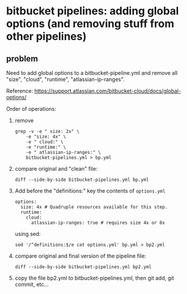 # bitbucket pipelines: adding global options (and removing stuff from other pipelines)

## problem

Need to add global options to a bitbucket-pipeline.yml and remove all "size", "cloud",
"runtime", "atlassian-ip-ranges".

Reference: https://support.atlassian.com/bitbucket-cloud/docs/global-options/

Order of operations:

1. remove

    ```
    grep -v -e " size: 2x" \
        -e "size: 4x" \
        -e " cloud:" \
        -e "runtime:" \
        -e " atlassian-ip-ranges:" \
        bitbucket-pipelines.yml > bp.yml
    ```

2. compare original and "clean" file:

    ```
    diff --side-by-side bitbucket-pipelines.yml bp.yml
    ```

3. Add before the "definitions:" key the contents of `options.yml`

    ```
    options:
      size: 4x # Quadruple resources available for this step.
      runtime:
        cloud:
          atlassian-ip-ranges: true # requires size 4x or 8x
    ```

    using sed:

    ```
    sed '/^definitions:$/e cat options.yml' bp.yml > bp2.yml
    ```

4. compare original and final version of the pipeline file:

    ```
    diff --side-by-side bitbucket-pipelines.yml bp2.yml
    ```

5. copy the file bp2.yml to bitbucket-pipelines.yml, then git add, git commit, etc...
